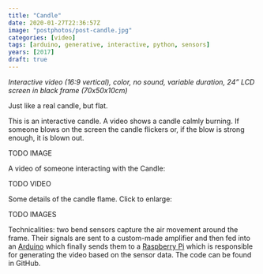 ```yaml
---
title: "Candle"
date: 2020-01-27T22:36:57Z
image: "postphotos/post-candle.jpg"
categories: [video]
tags: [arduino, generative, interactive, python, sensors]
years: [2017]
draft: true
---
```


_Interactive video (16:9 vertical), color, no sound, variable duration, 24” LCD screen in black frame (70x50x10cm)_

Just like a real candle, but flat.
<!--more-->

This is an interactive candle. A video shows a candle calmly burning. If someone blows on the screen the candle flickers or, if the blow is strong enough, it is blown out.

TODO IMAGE

A video of someone interacting with the Candle:

TODO VIDEO

Some details of the candle flame. Click to enlarge:

TODO IMAGES

Technicalities: two bend sensors capture the air movement around the frame. Their signals are sent to a custom-made amplifier and then fed into an [Arduino](http://www.arduino.cc/) which finally sends them to a [Raspberry Pi](https://www.raspberrypi.org/) which is responsible for generating the video based on the sensor data. The code can be found in GitHub.
